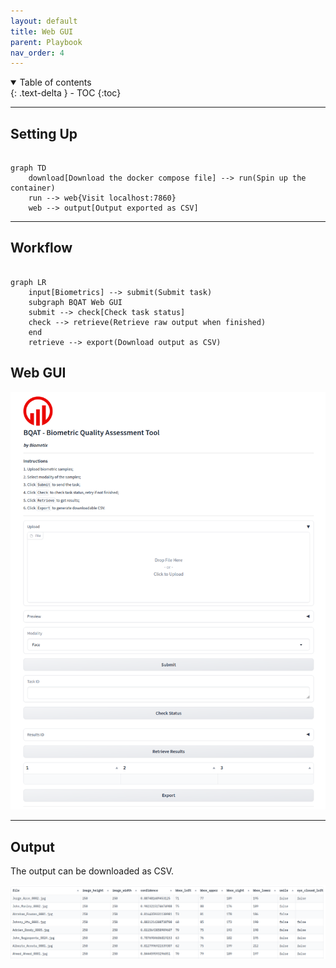 ```yaml
---
layout: default
title: Web GUI
parent: Playbook
nav_order: 4
---
```


<details open markdown="block">
  <summary>
    Table of contents
  </summary>
  {: .text-delta }
- TOC
{:toc}
</details>

---

## Setting Up

``` mermaid

graph TD
    download[Download the docker compose file] --> run(Spin up the container)
    run --> web{Visit localhost:7860}
    web --> output[Output exported as CSV]

```

---

## Workflow

``` mermaid

graph LR
    input[Biometrics] --> submit(Submit task)
    subgraph BQAT Web GUI
    submit --> check[Check task status]
    check --> retrieve(Retrieve raw output when finished)
    end
    retrieve --> export(Download output as CSV)

```

## Web GUI

![Screenshot](../assets/images/screenshot_web.png)

---

## Output

The output can be downloaded as CSV.

![Screenshot](../assets/images/GUI-output.png)